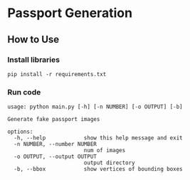 # Passport Generation
## How to Use
### Install libraries
`pip install -r requirements.txt`

### Run code
```
usage: python main.py [-h] [-n NUMBER] [-o OUTPUT] [-b]

Generate fake passport images

options:
  -h, --help            show this help message and exit
  -n NUMBER, --number NUMBER
                        num of images
  -o OUTPUT, --output OUTPUT
                        output directory
  -b, --bbox            show vertices of bounding boxes
```
